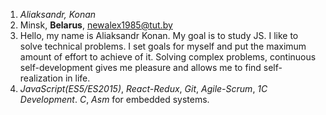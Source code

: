 1. *Aliaksandr, Konan*
2. Minsk, **Belarus**, newalex1985@tut.by
3. Hello, my name is Aliaksandr Konan. My goal is to study JS. I like to solve technical problems. I set goals for myself and put the maximum amount of effort to achieve of it. Solving complex problems, continuous self-development gives me pleasure and allows me to find self-realization in life.
4. *JavaScript(ES5/ES2015)*, *React-Redux*, *Git*, *Agile-Scrum*, *1C Development*. *C*, *Asm* for embedded systems.